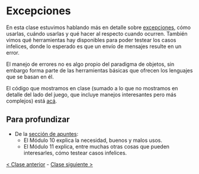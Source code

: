 # Excepciones

En esta clase estuvimos hablando más en detalle sobre [excepciones](http://wiki.uqbar.org/wiki/articles/excepciones.html), cómo usarlas, cuándo usarlas y qué hacer al respecto cuando ocurren. También vimos qué herramientas hay disponibles para poder testear los casos infelices, donde lo esperado es que un envío de mensajes resulte en un error.

El manejo de errores no es algo propio del paradigma de objetos, sin embargo forma parte de las herramientas básicas que ofrecen los lenguajes que se basan en él.

El código que mostramos en clase (sumado a lo que no mostramos en detalle del lado del juego, que incluye manejos interesantes pero más complejos) está [acá](https://github.com/pdep-mit/ejemplos-de-clase-wollok/tree/master/src/clase08).

## Para profundizar

- De la [sección de apuntes](http://www.pdep.com.ar/material/apuntes):
  - El Módulo 10 explica la necesidad, buenos y malos usos.
  - El Módulo 11 explica, entre muchas otras cosas que pueden interesarles, cómo testear casos infelices.
  
[< Clase anterior](https://github.com/pdep-mit/bitacora-de-clase/blob/master/clase-23.md) - [Clase siguiente >](https://github.com/pdep-mit/bitacora-de-clase/blob/master/clase-25.md)
